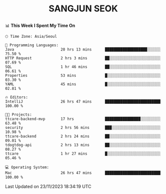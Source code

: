 <h1>
 <p align="center">
   SANGJUN SEOK
 </p>
</h1>

<!--START_SECTION:waka-->
📊 **This Week I Spent My Time On** 

```text
🕑︎ Time Zone: Asia/Seoul

💬 Programming Languages: 
Java                     20 hrs 13 mins      ███████████████████░░░░░░   75.50 % 
HTTP Request             2 hrs 3 mins        ██░░░░░░░░░░░░░░░░░░░░░░░   07.69 % 
SQL                      1 hr 46 mins        ██░░░░░░░░░░░░░░░░░░░░░░░   06.61 % 
Properties               53 mins             █░░░░░░░░░░░░░░░░░░░░░░░░   03.30 % 
YAML                     45 mins             █░░░░░░░░░░░░░░░░░░░░░░░░   02.81 % 

🔥 Editors: 
IntelliJ                 26 hrs 47 mins      █████████████████████████   100.00 % 

🐱‍💻 Projects: 
ttcare-backend-mvp       17 hrs              ████████████████░░░░░░░░░   63.48 % 
security                 2 hrs 56 mins       ███░░░░░░░░░░░░░░░░░░░░░░   10.98 % 
ttcare-backend           2 hrs 24 mins       ██░░░░░░░░░░░░░░░░░░░░░░░   09.01 % 
tdogtdog-api             2 hrs 13 mins       ██░░░░░░░░░░░░░░░░░░░░░░░   08.27 % 
ttcare                   1 hr 27 mins        █░░░░░░░░░░░░░░░░░░░░░░░░   05.46 % 

💻 Operating System: 
Mac                      26 hrs 47 mins      █████████████████████████   100.00 % 
```


 Last Updated on 23/11/2023 18:34:19 UTC
<!--END_SECTION:waka-->
